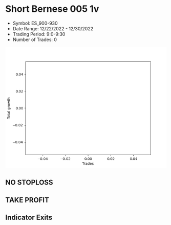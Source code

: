 # Short Bernese 005 1v 
- Symbol: ES_900-930
- Date Range: 12/22/2022 - 12/30/2022
- Trading Period: 9:0-9:30
- Number of Trades: 0

![Plot](ShortBernese0051vES_900-930.png)
## NO STOPLOSS














## TAKE PROFIT











## Indicator Exits


